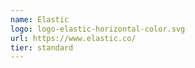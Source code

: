 ```yaml
---
name: Elastic
logo: logo-elastic-horizontal-color.svg
url: https://www.elastic.co/
tier: standard
---
```


